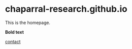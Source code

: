 # chaparral-research.github.io


This is the homepage.


**Bold text**

[contact](../main/about/contact.md)
